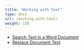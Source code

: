 ```yaml
---
title: "Working with Text"
type: docs
url: /working-with-text/
weight: 150
---
```


- [Search Text in a Word Document](/search-text-in-a-word-document/)
- [Replace Document Text](/replace-document-text/)
